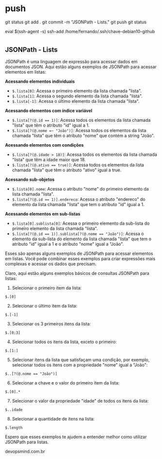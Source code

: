 
# ###################################################################################################################### 
# ###################################################################################################################### 
#  push

git status
git add .
git commit -m "JSONPath - Lists."
git push
git status


eval $(ssh-agent -s)
ssh-add /home/fernando/.ssh/chave-debian10-github


# ###################################################################################################################### 
# ###################################################################################################################### 
## JSONPath - Lists

JSONPath é uma linguagem de expressão para acessar dados em documentos JSON. Aqui estão alguns exemplos de JSONPath para acessar elementos em listas:

**Acessando elementos individuais**

* `$.lista[0]`: Acessa o primeiro elemento da lista chamada "lista".
* `$.lista[1]`: Acessa o segundo elemento da lista chamada "lista".
* `$.lista[-1]`: Acessa o último elemento da lista chamada "lista".

**Acessando elementos com índice variável**

* `$.lista[?(@.id == 1)]`: Acessa todos os elementos da lista chamada "lista" que têm o atributo "id" igual a 1.
* `$.lista[?(@.nome =~ "João")]`: Acessa todos os elementos da lista chamada "lista" que têm o atributo "nome" que contém a string "João".

**Acessando elementos com condições**

* `$.lista[?(@.idade > 18)]`: Acessa todos os elementos da lista chamada "lista" que têm a idade maior que 18.
* `$.lista[?(@.ativo == true)]`: Acessa todos os elementos da lista chamada "lista" que têm o atributo "ativo" igual a true.

**Acessando sub-objetos**

* `$.lista[0].nome`: Acessa o atributo "nome" do primeiro elemento da lista chamada "lista".
* `$.lista[?(@.id == 1)].endereco`: Acessa o atributo "endereco" do elemento da lista chamada "lista" que tem o atributo "id" igual a 1.

**Acessando elementos em sub-listas**

* `$.lista[0].sublista[0]`: Acessa o primeiro elemento da sub-lista do primeiro elemento da lista chamada "lista".
* `$.lista[?(@.id == 1)].sublista[?(@.nome == "João")]`: Acessa o elemento da sub-lista do elemento da lista chamada "lista" que tem o atributo "id" igual a 1 e o atributo "nome" igual a "João".

Esses são apenas alguns exemplos de JSONPath para acessar elementos em listas. Você pode combinar esses exemplos para criar expressões mais complexas e acessar os dados que precisam.



Claro, aqui estão alguns exemplos básicos de consultas JSONPath para listas:

1. Selecionar o primeiro item da lista:
```jsonpath
$.[0]
```
2. Selecionar o último item da lista:
```jsonpath
$.[-1]
```
3. Selecionar os 3 primeiros itens da lista:
```jsonpath
$.[0:3]
```
4. Selecionar todos os itens da lista, exceto o primeiro:
```jsonpath
$.[1:]
```
5. Selecionar itens da lista que satisfaçam uma condição, por exemplo, selecionar todos os itens com a propriedade "nome" igual a "João":
```jsonpath
$..[?(@.nome == "João")]
```
6. Selecionar a chave e o valor do primeiro item da lista:
```jsonpath
$.[0].*
```
7. Selecionar o valor da propriedade "idade" de todos os itens da lista:
```jsonpath
$..idade
```
8. Selecionar a quantidade de itens na lista:
```jsonpath
$.length
```

Espero que esses exemplos te ajudem a entender melhor como utilizar JSONPath para listas.


devopsmind.com.br